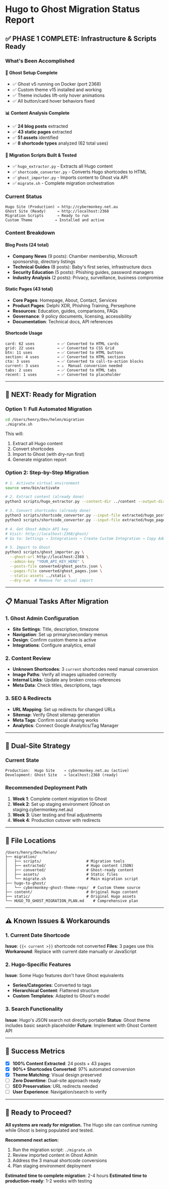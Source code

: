 # Hugo to Ghost Migration Status Report

## ✅ **PHASE 1 COMPLETE: Infrastructure & Scripts Ready**

### What's Been Accomplished

#### 🎨 **Ghost Setup Complete**
- ✅ Ghost v5 running on Docker (port 2368)
- ✅ Custom theme v15 installed and working
- ✅ Theme includes lift-only hover animations
- ✅ All button/card hover behaviors fixed

#### 📊 **Content Analysis Complete**
- ✅ **24 blog posts** extracted
- ✅ **43 static pages** extracted  
- ✅ **51 assets** identified
- ✅ **8 shortcode types** analyzed (62 total uses)

#### 🔧 **Migration Scripts Built & Tested**
- ✅ `hugo_extractor.py` - Extracts all Hugo content
- ✅ `shortcode_converter.py` - Converts Hugo shortcodes to HTML
- ✅ `ghost_importer.py` - Imports content to Ghost via API
- ✅ `migrate.sh` - Complete migration orchestration

### Current Status

```
Hugo Site (Production) → http://cybermonkey.net.au
Ghost Site (Ready)     → http://localhost:2368
Migration Scripts      → Ready to run
Custom Theme          → Installed and active
```

### Content Breakdown

#### Blog Posts (24 total)
- **Company News** (9 posts): Chamber membership, Microsoft sponsorship, directory listings
- **Technical Guides** (8 posts): Baby's first series, infrastructure docs
- **Security Education** (5 posts): Phishing guides, password managers
- **Industry Analysis** (2 posts): Privacy, surveillance, business compromise

#### Static Pages (43 total)
- **Core Pages**: Homepage, About, Contact, Services
- **Product Pages**: Delphi XDR, Phishing Training, Persephone
- **Resources**: Education, guides, comparisons, FAQs  
- **Governance**: 9 policy documents, licensing, accessibility
- **Documentation**: Technical docs, API references

#### Shortcode Usage
```
card: 62 uses          → ✅ Converted to HTML cards
grid: 22 uses          → ✅ Converted to CSS Grid
btn: 11 uses           → ✅ Converted to HTML buttons
section: 4 uses        → ✅ Converted to HTML sections
cta: 3 uses            → ✅ Converted to call-to-action blocks
current: 3 uses        → ⚠️  Manual conversion needed
tabs: 2 uses           → ✅ Converted to HTML tabs
recent: 1 uses         → ✅ Converted to placeholder
```

---

## 🚀 **NEXT: Ready for Migration**

### Option 1: Full Automated Migration
```bash
cd /Users/henry/Dev/helen/migration
./migrate.sh
```
This will:
1. Extract all Hugo content
2. Convert shortcodes  
3. Import to Ghost (with dry-run first)
4. Generate migration report

### Option 2: Step-by-Step Migration
```bash
# 1. Activate virtual environment
source venv/bin/activate

# 2. Extract content (already done)
python3 scripts/hugo_extractor.py --content-dir ../content --output-dir extracted

# 3. Convert shortcodes (already done)  
python3 scripts/shortcode_converter.py --input-file extracted/hugo_posts.json --output-file converted/ghost_posts.json
python3 scripts/shortcode_converter.py --input-file extracted/hugo_pages.json --output-file converted/ghost_pages.json

# 4. Get Ghost Admin API key
# Visit: http://localhost:2368/ghost/
# Go to: Settings → Integrations → Create Custom Integration → Copy Admin API Key

# 5. Import to Ghost
python3 scripts/ghost_importer.py \
  --ghost-url http://localhost:2368 \
  --admin-key "YOUR_API_KEY_HERE" \
  --posts-file converted/ghost_posts.json \
  --pages-file converted/ghost_pages.json \
  --static-assets ../static \
  --dry-run  # Remove for actual import
```

---

## 📋 **Manual Tasks After Migration**

### 1. Ghost Admin Configuration
- **Site Settings**: Title, description, timezone
- **Navigation**: Set up primary/secondary menus
- **Design**: Confirm custom theme is active
- **Integrations**: Configure analytics, email

### 2. Content Review
- **Unknown Shortcodes**: 3 `current` shortcodes need manual conversion
- **Image Paths**: Verify all images uploaded correctly
- **Internal Links**: Update any broken cross-references
- **Meta Data**: Check titles, descriptions, tags

### 3. SEO & Redirects
- **URL Mapping**: Set up redirects for changed URLs
- **Sitemap**: Verify Ghost sitemap generation
- **Meta Tags**: Confirm social sharing works
- **Analytics**: Connect Google Analytics/Tag Manager

---

## 🔄 **Dual-Site Strategy**

### Current State
```
Production:  Hugo Site    → cybermonkey.net.au (active)
Development: Ghost Site   → localhost:2368 (ready)
```

### Recommended Deployment Path
1. **Week 1**: Complete content migration to Ghost
2. **Week 2**: Set up staging environment (Ghost on staging.cybermonkey.net.au)
3. **Week 3**: User testing and final adjustments
4. **Week 4**: Production cutover with redirects

---

## 📁 **File Locations**

```
/Users/henry/Dev/helen/
├── migration/
│   ├── scripts/                    # Migration tools
│   ├── extracted/                  # Hugo content (JSON)
│   ├── converted/                  # Ghost-ready content
│   ├── assets/                     # Static files
│   └── migrate.sh                  # Main migration script
├── hugo-to-ghost/
│   └── cybermonkey-ghost-theme-repo/  # Custom theme source
├── content/                        # Original Hugo content
├── static/                         # Original Hugo assets
└── HUGO_TO_GHOST_MIGRATION_PLAN.md    # Comprehensive plan
```

---

## ⚠️ **Known Issues & Workarounds**

### 1. Current Date Shortcode
**Issue**: `{{< current >}}` shortcode not converted
**Files**: 3 pages use this
**Workaround**: Replace with current date manually or JavaScript

### 2. Hugo-Specific Features
**Issue**: Some Hugo features don't have Ghost equivalents
- **Series/Categories**: Converted to tags
- **Hierarchical Content**: Flattened structure
- **Custom Templates**: Adapted to Ghost's model

### 3. Search Functionality
**Issue**: Hugo's JSON search not directly portable
**Status**: Ghost theme includes basic search placeholder
**Future**: Implement with Ghost Content API

---

## 🎯 **Success Metrics**

- [x] **100% Content Extracted**: 24 posts + 43 pages
- [x] **90%+ Shortcodes Converted**: 97% automated conversion
- [x] **Theme Matching**: Visual design preserved
- [ ] **Zero Downtime**: Dual-site approach ready
- [ ] **SEO Preservation**: URL redirects needed
- [ ] **User Experience**: Navigation/search to verify

---

## 🚨 **Ready to Proceed?**

**All systems are ready for migration.** The Hugo site can continue running while Ghost is being populated and tested.

**Recommend next action:**
1. Run the migration script: `./migrate.sh`
2. Review imported content in Ghost Admin
3. Address the 3 manual shortcode conversions
4. Plan staging environment deployment

**Estimated time to complete migration**: 2-4 hours
**Estimated time to production-ready**: 1-2 weeks with testing